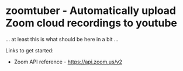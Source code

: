 # zoomtuber - Automatically upload Zoom cloud recordings to youtube

... at least this is what should be here in a bit ...

Links to get started:

* Zoom API reference - https://api.zoom.us/v2
